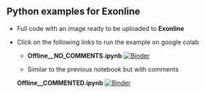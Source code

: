 ## Python examples for **Exonline**

* Full code with an image ready to be uploaded to **Exonline**

* Click on the following links to run the example on google colab 

    * **Offline__NO_COMMENTS.ipynb** [![Binder](https://colab.research.google.com/assets/colab-badge.svg)](https://colab.research.google.com/github/joaochenriques/OpenEDX/blob/main/Offline/Offline__NO_COMMENTS.ipynb)

    * Similar to the previous notebook but with comments 

    **Offline__COMMENTED.ipynb** [![Binder](https://colab.research.google.com/assets/colab-badge.svg)](https://colab.research.google.com/github/joaochenriques/OpenEDX/blob/main/Offline/Offline__COMMENTED.ipynb)
